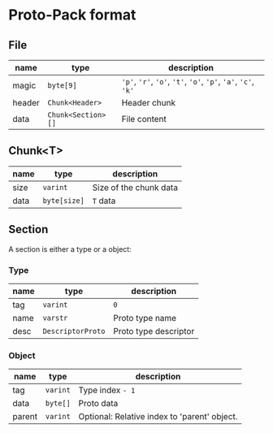 # Proto-Pack format

## File

 name   | type               | description
------- | ------------------ | ------------
 magic  | `byte[9]`          | `'p'`, `'r'`, `'o'`, `'t'`, `'o'`, `'p'`, `'a'`, `'c'`, `'k'`
 header | `Chunk<Header>`    | Header chunk
 data   | `Chunk<Section>[]` | File content

## Chunk\<T\>

 name  | type             | description
------ | ---------------- | ------------
 size  | `varint`         | Size of the chunk data
 data  | `byte[size]`     | `T` data

## Section

A section is either a type or a object:

### Type

 name   | type              | description
------- | ----------------- | ------------
 tag    | `varint`          | `0`
 name   | `varstr`          | Proto type name
 desc   | `DescriptorProto` | Proto type descriptor
 
### Object
 
 name   | type             | description
------- | ---------------- | ------------
 tag    | `varint`         | Type index `- 1`
 data   | `byte[]`         | Proto data
 parent | `varint`         | Optional: Relative index to 'parent' object.
